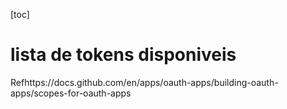 [toc]

# lista de tokens disponiveis
Refhttps://docs.github.com/en/apps/oauth-apps/building-oauth-apps/scopes-for-oauth-apps
